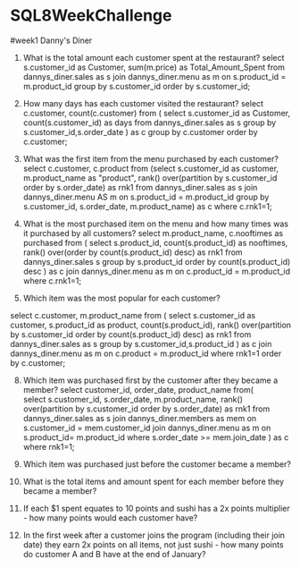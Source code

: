 # SQL8WeekChallenge

#week1
Danny's Diner

1. What is the total amount each customer spent at the restaurant?
select s.customer_id as Customer, 
sum(m.price) as Total_Amount_Spent
from dannys_diner.sales as s join dannys_diner.menu as m
on s.product_id = m.product_id 
group by s.customer_id
order by s.customer_id;

2. How many days has each customer visited the restaurant?
select c.customer, count(c.customer) from
(
  select s.customer_id as Customer,
  count(s.customer_id) as days
  from dannys_diner.sales as s
  group by s.customer_id,s.order_date
 ) as c
 group by c.customer
 order by c.customer;

3. What was the first item from the menu purchased by each customer?
select c.customer, c.product from
(select s.customer_id as customer,
 m.product_name as "product",
rank() over(partition by s.customer_id order by s.order_date) as rnk1
from dannys_diner.sales as s join dannys_diner.menu AS m
on s.product_id = m.product_id
group by s.customer_id, s.order_date, m.product_name) as c
where c.rnk1=1;

4. What is the most purchased item on the menu and how many times was it purchased by all customers?
select m.product_name, c.nooftimes as purchased
from
(
  select s.product_id, 
  count(s.product_id) as nooftimes, 
  rank() over(order by count(s.product_id) desc) as rnk1
  from dannys_diner.sales s
  group by s.product_id
  order by count(s.product_id) desc
  ) as c join dannys_diner.menu as m
on c.product_id = m.product_id
where c.rnk1=1;

6. Which item was the most popular for each customer?

select c.customer, m.product_name from 
(
  select s.customer_id as customer, s.product_id as product,
  count(s.product_id),
  rank() over(partition by s.customer_id order by count(s.product_id) desc) as rnk1 
  from dannys_diner.sales as s 
  group by s.customer_id,s.product_id
  ) as c join dannys_diner.menu as m
  on c.product = m.product_id
  where rnk1=1
  order by c.customer;
  
8. Which item was purchased first by the customer after they became a member?
select customer_id, order_date, product_name from(  
select s.customer_id,
s.order_date,
m.product_name,
rank() over(partition by s.customer_id order by s.order_date) as rnk1
from dannys_diner.sales as s
join
dannys_diner.members as mem
on s.customer_id = mem.customer_id
join dannys_diner.menu as m
on s.product_id= m.product_id 
where s.order_date >= mem.join_date ) as c
where rnk1=1;

10. Which item was purchased just before the customer became a member?

12. What is the total items and amount spent for each member before they became a member?
13.  If each $1 spent equates to 10 points and sushi has a 2x points multiplier - how many points would each customer have?
14. In the first week after a customer joins the program (including their join date) they earn 2x points on all items, not just sushi - how many points do customer A and B have at the end of January?

